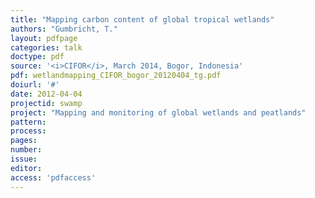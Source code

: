 ```yaml
---
title: "Mapping carbon content of global tropical wetlands"
authors: "Gumbricht, T."
layout: pdfpage
categories: talk
doctype: pdf
source: '<i>CIFOR</i>, March 2014, Bogor, Indonesia'
pdf: wetlandmapping_CIFOR_bogor_20120404_tg.pdf
doiurl: '#'
date: 2012-04-04
projectid: swamp
project: "Mapping and monitoring of global wetlands and peatlands"
pattern:
process:
pages:
number:
issue:
editor:
access: 'pdfaccess'
---
```

